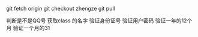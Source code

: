 git fetch origin
git checkout zhengze
git pull

判断是不是QQ号
获取class 的名字
验证身份证号
验证用户密码
验证一年的12个月
验证一个月的31
